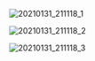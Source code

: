 ![20210131_211118_1](C:\Users\eh\Desktop\20210131_211118_1.png)



![20210131_211118_2](C:\Users\eh\Desktop\20210131_211118_2.png)



![20210131_211118_3](C:\Users\eh\Desktop\20210131_211118_3.png)